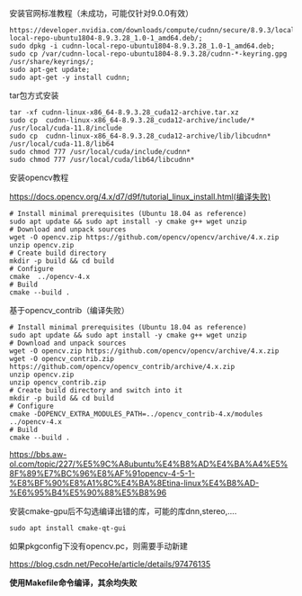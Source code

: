 安装官网标准教程（未成功，可能仅针对9.0.0有效）

```
https://developer.nvidia.com/downloads/compute/cudnn/secure/8.9.3/local_installers/12.x/cudnn-local-repo-ubuntu1804-8.9.3.28_1.0-1_amd64.deb/;
sudo dpkg -i cudnn-local-repo-ubuntu1804-8.9.3.28_1.0-1_amd64.deb;
sudo cp /var/cudnn-local-repo-ubuntu1804-8.9.3.28/cudnn-*-keyring.gpg /usr/share/keyrings/;
sudo apt-get update;
sudo apt-get -y install cudnn;
```

tar包方式安装

```
tar -xf cudnn-linux-x86_64-8.9.3.28_cuda12-archive.tar.xz
sudo cp  cudnn-linux-x86_64-8.9.3.28_cuda12-archive/include/* /usr/local/cuda-11.8/include
sudo cp  cudnn-linux-x86_64-8.9.3.28_cuda12-archive/lib/libcudnn* /usr/local/cuda-11.8/lib64
sudo chmod 777 /usr/local/cuda/include/cudnn*
sudo chmod 777 /usr/local/cuda/lib64/libcudnn*
```

安装opencv教程

https://docs.opencv.org/4.x/d7/d9f/tutorial_linux_install.html(编译失败)

```
# Install minimal prerequisites (Ubuntu 18.04 as reference)
sudo apt update && sudo apt install -y cmake g++ wget unzip
# Download and unpack sources
wget -O opencv.zip https://github.com/opencv/opencv/archive/4.x.zip
unzip opencv.zip
# Create build directory
mkdir -p build && cd build
# Configure
cmake  ../opencv-4.x
# Build
cmake --build .
```

基于opencv_contrib（编译失败）

```
# Install minimal prerequisites (Ubuntu 18.04 as reference)
sudo apt update && sudo apt install -y cmake g++ wget unzip
# Download and unpack sources
wget -O opencv.zip https://github.com/opencv/opencv/archive/4.x.zip
wget -O opencv_contrib.zip https://github.com/opencv/opencv_contrib/archive/4.x.zip
unzip opencv.zip
unzip opencv_contrib.zip
# Create build directory and switch into it
mkdir -p build && cd build
# Configure
cmake -DOPENCV_EXTRA_MODULES_PATH=../opencv_contrib-4.x/modules ../opencv-4.x
# Build
cmake --build .

```

https://bbs.aw-ol.com/topic/227/%E5%9C%A8ubuntu%E4%B8%AD%E4%BA%A4%E5%8F%89%E7%BC%96%E8%AF%91opencv-4-5-1-%E8%BF%90%E8%A1%8C%E4%BA%8Etina-linux%E4%B8%AD-%E6%95%B4%E5%90%88%E5%B8%96

安装cmake-gpu后不勾选编译出错的库，可能的库dnn,stereo,....

```
sudo apt install cmake-qt-gui
```

如果pkgconfig下没有opencv.pc，则需要手动新建

https://blog.csdn.net/PecoHe/article/details/97476135

**使用Makefile命令编译，其余均失败**
